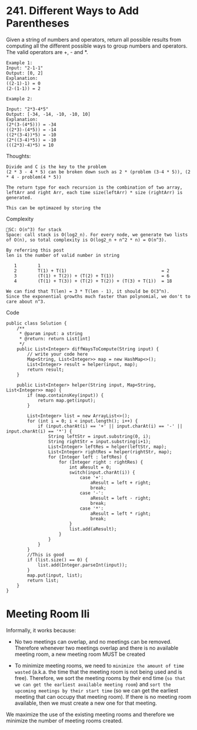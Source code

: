 # 241. Different Ways to Add Parentheses

Given a string of numbers and operators, return all possible results from computing all the different possible ways to group numbers and operators. The valid operators are +, - and *.

```
Example 1:
Input: "2-1-1"
Output: [0, 2]
Explanation: 
((2-1)-1) = 0 
(2-(1-1)) = 2

Example 2:

Input: "2*3-4*5"
Output: [-34, -14, -10, -10, 10]
Explanation: 
(2*(3-(4*5))) = -34 
((2*3)-(4*5)) = -14 
((2*(3-4))*5) = -10 
(2*((3-4)*5)) = -10 
(((2*3)-4)*5) = 10
```

Thoughts:
```
Divide and C is the key to the problem
(2 * 3 - 4 * 5) can be broken down such as 2 * (problem (3-4 * 5)), (2 * 4 - problem(4 * 5))

The return type for each recursion is the combination of two array, leftArr and right Arr, each time size(leftArr) * size (rightArr) is generated. 

This can be optimazed by storing the 

```
Complexity
```
SC: O(n^3) for stack 
Space: call stack is O(log2_n). For every node, we generate two lists of O(n), so total complexity is O(log2_n + n^2 * n) = O(n^3).

By referring this post
len is the number of valid number in string

   1        1
   2        T(1) + T(1)                                    = 2
   3        (T(1) + T(2)) + (T(2) + T(1))                  = 6
   4        (T(1) + T(3)) + (T(2) + T(2)) + (T(3) + T(1))  = 18 

We can find that T(len) = 3 * T(len - 1), it should be O(3^n).
Since the exponential growths much faster than polynomial, we don't to care about n^3.
```



Code
```
public class Solution {
    /**
     * @param input: a string
     * @return: return List[int]
     */
    public List<Integer> diffWaysToCompute(String input) {
        // write your code here
        Map<String, List<Integer>> map = new HashMap<>(); 
        List<Integer> result = helper(input, map); 
        return result; 
    }
    
    public List<Integer> helper(String input, Map<String, List<Integer>> map) {
        if (map.containsKey(input)) {
            return map.get(input); 
        }
        
        List<Integer> list = new ArrayList<>(); 
        for (int i = 0; i < input.length(); i++) {
            if (input.charAt(i) == '+' || input.charAt(i) == '-' || input.charAt(i) == '*') {
                String leftStr = input.substring(0, i); 
                String rightStr = input.substring(i+1); 
                List<Integer> leftRes = helper(leftStr, map);
                List<Integer> rightRes = helper(rightStr, map);
                for (Integer left : leftRes) {
                    for (Integer right : rightRes) {
                        int aResult = 0; 
                        switch(input.charAt(i)) {
                            case '+':
                                aResult = left + right; 
                                break;
                            case '-':
                                aResult = left - right; 
                                break;
                            case '*':
                                aResult = left * right; 
                                break;
                        }
                        list.add(aResult); 
                    }
                }      
            }  
        }
        //This is good 
        if (list.size() == 0) {
            list.add(Integer.parseInt(input)); 
        }
        map.put(input, list); 
        return list;
    }
}
```



# Meeting Room IIi 
Informally, it works because:
- No two meetings can overlap, and no meetings can be removed. Therefore whenever two meetings overlap and there is no available meeting room, a new meeting room MUST be created

- To minimize meeting rooms, we need to `minimize the amount of time wasted` (a.k.a. the time that the meeting room is not being used and is free). Therefore, we sort the meeting rooms by their end time (`so that we can get the earliest available meeting room`) and `sort the upcoming meetings by their start time` (so we can get the earliest meeting that can occupy that meeting room). If there is no meeting room available, then we must create a new one for that meeting.

We maximize the use of the existing meeting rooms and therefore we minimize the number of meeting rooms created.
